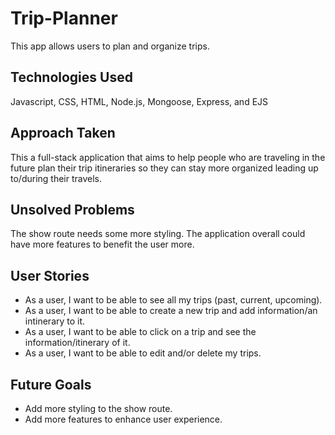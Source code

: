 # Trip-Planner
This app allows users to plan and organize trips.

## Technologies Used
Javascript, CSS, HTML, Node.js, Mongoose, Express, and EJS

## Approach Taken
This a full-stack application that aims to help people who are traveling in the future plan their trip itineraries so they can stay more organized leading up to/during their travels. 

## Unsolved Problems
The show route needs some more styling. The application overall could have more features to benefit the user more.

## User Stories
- As a user, I want to be able to see all my trips (past, current, upcoming).
- As a user, I want to be able to create a new trip and add information/an intinerary to it.
- As a user, I want to be able to click on a trip and see the information/itinerary of it.
- As a user, I want to be able to edit and/or delete my trips.

## Future Goals
- Add more styling to the show route.
- Add more features to enhance user experience.
